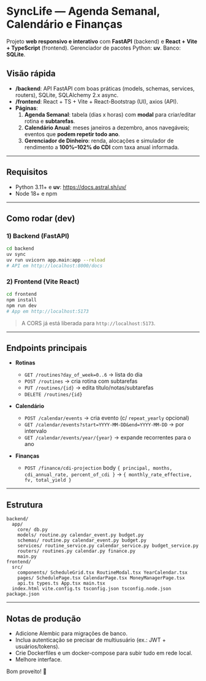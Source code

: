 # SyncLife — Agenda Semanal, Calendário e Finanças

Projeto **web responsivo e interativo** com **FastAPI** (backend) e **React + Vite + TypeScript** (frontend).
Gerenciador de pacotes Python: **uv**. Banco: **SQLite**.

## Visão rápida
- **/backend**: API FastAPI com boas práticas (models, schemas, services, routers), SQLite, SQLAlchemy 2.x async.
- **/frontend**: React + TS + Vite + React-Bootstrap (UI), axios (API).
- **Páginas**:
  1. **Agenda Semanal**: tabela (dias x horas) com **modal** para criar/editar rotina e **subtarefas**.
  2. **Calendário Anual**: meses janeiros a dezembro, anos navegáveis; eventos que **podem repetir todo ano**.
  3. **Gerenciador de Dinheiro**: renda, alocações e simulador de rendimento a **100%–102% do CDI** com taxa anual informada.

---

## Requisitos
- Python 3.11+ e **uv**: https://docs.astral.sh/uv/
- Node 18+ e npm

---

## Como rodar (dev)

### 1) Backend (FastAPI)
```bash
cd backend
uv sync
uv run uvicorn app.main:app --reload
# API em http://localhost:8000/docs
```

### 2) Frontend (Vite React)
```bash
cd frontend
npm install
npm run dev
# App em http://localhost:5173
```

> A CORS já está liberada para `http://localhost:5173`.

---

## Endpoints principais

- **Rotinas**
  - `GET /routines?day_of_week=0..6` → lista do dia
  - `POST /routines` → cria rotina com subtarefas
  - `PUT /routines/{id}` → edita título/notas/subtarefas
  - `DELETE /routines/{id}`

- **Calendário**
  - `POST /calendar/events` → cria evento (c/ `repeat_yearly` opcional)
  - `GET /calendar/events?start=YYYY-MM-DD&end=YYYY-MM-DD` → por intervalo
  - `GET /calendar/events/year/{year}` → expande recorrentes para o ano

- **Finanças**
  - `POST /finance/cdi-projection` body `{ principal, months, cdi_annual_rate, percent_of_cdi }`
    → `{ monthly_rate_effective, fv, total_yield }`

---

## Estrutura
```
backend/
  app/
    core/ db.py
    models/ routine.py calendar_event.py budget.py
    schemas/ routine.py calendar_event.py budget.py
    services/ routine_service.py calendar_service.py budget_service.py
    routers/ routines.py calendar.py finance.py
    main.py
frontend/
  src/
    components/ ScheduleGrid.tsx RoutineModal.tsx YearCalendar.tsx
    pages/ SchedulePage.tsx CalendarPage.tsx MoneyManagerPage.tsx
    api.ts types.ts App.tsx main.tsx
  index.html vite.config.ts tsconfig.json tsconfig.node.json package.json
```

---

## Notas de produção
- Adicione Alembic para migrações de banco.
- Inclua autenticação se precisar de multiusuário (ex.: JWT + usuários/tokens).
- Crie Dockerfiles e um docker-compose para subir tudo em rede local.
- Melhore interface.

Bom proveito! 🚀
